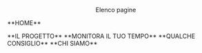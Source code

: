 <p align="center">
Elenco pagine
<p>**HOME**</p>
**IL PROGETTO**
**MONITORA IL TUO TEMPO**
**QUALCHE CONSIGLIO**
**CHI SIAMO**

</p>

